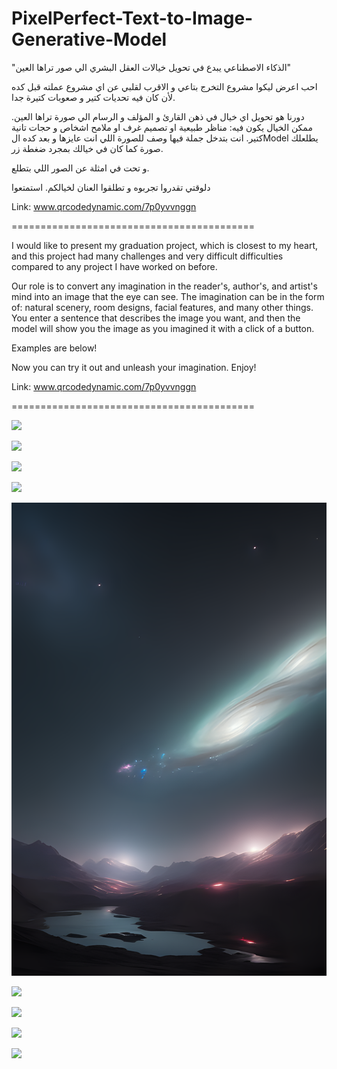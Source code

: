# PixelPerfect-Text-to-Image-Generative-Model

"الذكاء الاصطناعي يبدع في تحويل خيالات العقل البشري الي صور تراها العين"

احب اعرض ليكوا مشروع التخرج بتاعي و الاقرب لقلبي عن اي مشروع عملته قبل كده لأن كان فيه تحديات كتير و صعوبات كتيرة جدا.

دورنا هو تحويل اي خيال في ذهن القارئ و المؤلف و الرسام الي صورة تراها العين. ممكن الخيال يكون فيه: مناظر طبيعية او تصميم غرف او ملامح اشخاص و حجات تانية كتير.
انت بتدخل جملة فيها وصف للصورة اللي انت عايزها و بعد كده الModel يطلعلك صورة كما كان في خيالك بمجرد ضغطة زر.

و تحت في امثلة عن الصور اللي بتطلع.

دلوقتي تقدروا تجربوه و تطلقوا العنان لخيالكم. استمتعوا

Link: www.qrcodedynamic.com/7p0yvvnggn

==========================================

I would like to present my graduation project, which is closest to my heart, and this project had many challenges and very difficult difficulties compared to any project I have worked on before.

Our role is to convert any imagination in the reader's, author's, and artist's mind into an image that the eye can see. The imagination can be in the form of: natural scenery, room designs, facial features, and many other things.
You enter a sentence that describes the image you want, and then the model will show you the image as you imagined it with a click of a button.

Examples are below!

Now you can try it out and unleash your imagination. Enjoy!

Link: www.qrcodedynamic.com/7p0yvvnggn

==========================================

![](Images/image(36).png)

![](Images/image(62).png)

![](Images/image(82).png)

![](Images/image(87).png)

![](Images/normal(54).png)

![](Images/normal(19).png)

![](Images/image(37).png)

![](Images/normal(18).png)

![](Images/normal(20).png)

